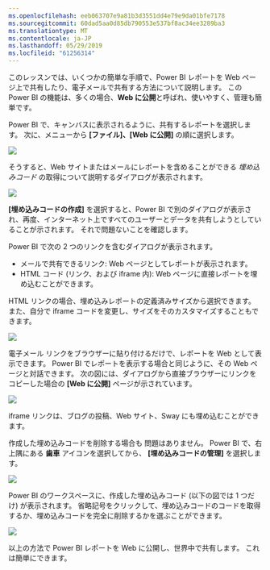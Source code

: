 ```yaml
---
ms.openlocfilehash: eeb063707e9a81b3d3551dd4e79e9da01bfe7178
ms.sourcegitcommit: 60dad5aa0d85db790553e537bf8ac34ee3289ba3
ms.translationtype: MT
ms.contentlocale: ja-JP
ms.lasthandoff: 05/29/2019
ms.locfileid: "61256314"
---
```

このレッスンでは、いくつかの簡単な手順で、Power BI レポートを Web ページ上で共有したり、電子メールで共有する方法について説明します。 この Power BI の機能は、多くの場合、**Web に公開**と呼ばれ、使いやすく、管理も簡単です。

Power BI で、キャンバスに表示されるように、共有するレポートを選択します。 次に、メニューから **[ファイル]、[Web に公開]** の順に選択します。

![](media/6-6-publish-to-web/6-6_1a.png)

そうすると、Web サイトまたはメールにレポートを含めることができる *埋め込みコード* の取得について説明するダイアログが表示されます。

![](media/6-6-publish-to-web/6-6_2.png)

**[埋め込みコードの作成]** を選択すると、Power BI で別のダイアログが表示され、再度、インターネット上ですべてのユーザーとデータを共有しようとしていることが示されます。 それで問題ないことを確認します。

Power BI で次の 2 つのリンクを含むダイアログが表示されます。

* メールで共有できるリンク: Web ページとしてレポートが表示されます。
* HTML コード (リンク、および iframe 内): Web ページに直接レポートを埋め込むことができます。

HTML リンクの場合、埋め込みレポートの定義済みサイズから選択できます。また、自分で iframe コードを変更し、サイズをそのカスタマイズすることもできます。

![](media/6-6-publish-to-web/6-6_3.png)

電子メール リンクをブラウザーに貼り付けるだけで、レポートを Web として表示できます。 Power BI でレポートを表示する場合と同じように、その Web ページと対話できます。 次の図には、ダイアログから直接ブラウザーにリンクをコピーした場合の **[Web に公開]** ページが示されています。

![](media/6-6-publish-to-web/6-6_4.png)

iframe リンクは、ブログの投稿、Web サイト、Sway にも埋め込むことができます。

作成した埋め込みコードを削除する場合も 問題はありません。 Power BI で、右上隅にある **歯車** アイコンを選択してから、 **[埋め込みコードの管理]** を選択します。

![](media/6-6-publish-to-web/6-6_5.png)

Power BI のワークスペースに、作成した埋め込みコード (以下の図では 1 つだけ) が表示されます。 省略記号をクリックして、埋め込みコードのコードを取得するか、埋め込みコードを完全に削除するかを選ぶことができます。

![](media/6-6-publish-to-web/6-6_6.png)

以上の方法で Power BI レポートを Web に公開し、世界中で共有します。 これは簡単にできます。

